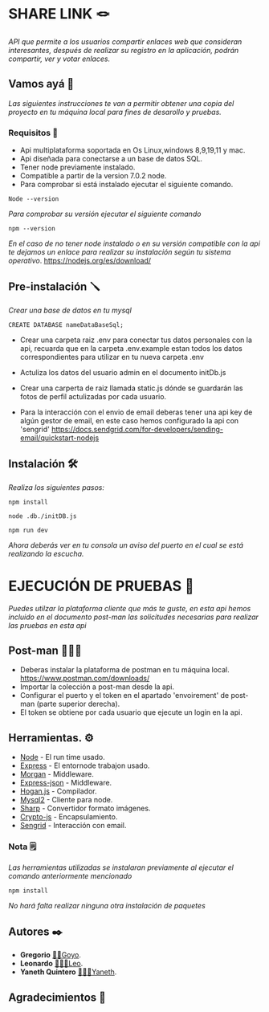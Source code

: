 
# SHARE LINK 🪢

_API que permite a los usuarios compartir enlaces web que consideran interesantes, después de realizar su registro en la aplicación, podrán compartir, ver y votar enlaces._

## Vamos ayá 🚀

_Las siguientes instrucciones te van a permitir obtener una copia del proyecto en tu máquina local para fines de desarollo y pruebas._


### Requisitos 🚦

* Api multiplataforma soportada en Os Linux,windows 8,9,19,11 y mac.
* Api diseñada para conectarse a un base de datos SQL.
* Tener node previamente instalado.
* Compatible a partir de la version 7.0.2 node.
* Para comprobar si está instalado ejecutar el siguiente comando.

```
Node --version
```
_Para comprobar su versión ejecutar el siguiente comando_

```
npm --version
```
_En el caso de no tener node instalado o en su versión compatible con la api te dejamos un enlace para realizar su instalación según tu sistema operativo_.
https://nodejs.org/es/download/


## Pre-instalación 🪛

_Crear una base de datos en tu mysql_

```
CREATE DATABASE nameDataBaseSql;
```
* Crear una carpeta raiz .env para conectar tus datos personales con la api, recuarda que en la carpeta .env.example estan todos los datos correspondientes para utilizar en tu nueva carpeta .env

* Actuliza los datos del usuario admin en el documento initDb.js

* Crear una carperta de raiz llamada static.js dónde se guardarán las fotos de perfil actulizadas por cada usuario.

* Para la interacción con el envio de email deberas tener una api key de algún gestor de email, en este caso hemos configurado la api con 'sengrid'
https://docs.sendgrid.com/for-developers/sending-email/quickstart-nodejs

## Instalación 🛠

_Realiza los siguientes pasos:_

```
npm install
```
```
node .db./initDB.js
```
```
npm run dev
```

_Ahora deberás ver en tu consola un aviso del puerto en el cual se está realizando la escucha._

# EJECUCIÓN DE PRUEBAS 📝

_Puedes utilzar la plataforma cliente que más te guste, en esta api hemos incluido en el documento post-man las solicitudes necesarias para realizar las pruebas en esta api_

## Post-man 👨🏼‍🚀
* Deberas instalar la plataforma de postman en tu máquina local.
https://www.postman.com/downloads/
* Importar la colección a post-man desde la api.
* Configurar el puerto y el token en el apartado 'envoirement' de post-man (parte superior derecha).
* El token se obtiene por cada usuario que ejecute un login en la api.

## Herramientas. ⚙️
* [Node](https://nodejs.org/es/docs/) - El run time usado.
* [Express](http://expressjs.com/es/) - El entornode trabajon usado.
* [Morgan](https://www.npmjs.com/package/morgan) - Middleware.
* [Express-json](https://www.npmjs.com/package/express-json) - Middleware.
* [Hogan.js](https://www.npmjs.com/package/hogan.js/v/3.0.2) - Compilador.
* [Mysql2](https://www.npmjs.com/package/mysql2) - Cliente para node.
* [Sharp](https://www.npmjs.com/package/sharp) - Convertidor formato imágenes.
* [Crypto-js](https://www.npmjs.com/package/crypto-js) - Encapsulamiento.
* [Sengrid](https://www.npmjs.com/package/@sendgrid/mail) - Interacción con email.

### Nota 🗒
_Las herramientas utilizadas se instalaran previamente al ejecutar el comando anteriormente mencionado_
```
npm install
```
_No hará falta realizar ninguna otra instalación de paquetes_

## Autores ✒️
* **Gregorio**  [🧔🏽Goyo](https://github.com/gvisiedo).
* **Leonardo** [👨🏽‍🦱Leo](https://github.com/Lenard743).
* **Yaneth Quintero** [👱🏽‍♀️Yaneth](https://github.com/tenayquintero).


## Agradecimientos 🎁

































